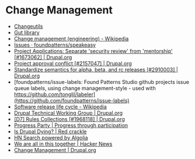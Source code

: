 # Change Management

* [Changeutils](https://github.com/changeutils)
* [Gut library](https://github.com/foundpatterns/gut/issues)
* [Change management (engineering) - Wikipedia](https://en.wikipedia.org/wiki/Change_management_(engineering))
* [Issues · foundpatterns/speakeasy](https://github.com/foundpatterns/speakeasy/labels/feature%2Frules)
* [Project Applications: Separate 'security review' from 'mentorship' [#1673062] | Drupal.org](https://www.drupal.org/project/drupal_twg/issues/1673062)
* [Project approval conflict [#2157047] | Drupal.org](https://www.drupal.org/project/drupal_twg/issues/2157047)
* [Standardize semantics for alpha, beta, and rc releases [#2910003] | Drupal.org](https://www.drupal.org/project/drupal_twg/issues/2910003)
* [foundpatterns/issue-labels: Found Patterns Studio github projects issue queue labels, using change management-style - used with https://github.com/tonglil/labeler](https://github.com/foundpatterns/issue-labels)
* [Software release life cycle - Wikipedia](https://en.wikipedia.org/wiki/Software_release_life_cycle#Stages_of_development)
* [Drupal Technical Working Group | Drupal.org](https://www.drupal.org/project/drupal_twg)
* [[D7] Rules Collections [#1968118] | Drupal.org](https://www.drupal.org/project/projectapplications/issues/1968118)
* [Progress Party | Progress through participation](http://web.archive.org/web/20090807143626/http://progressuf.com/)
* [Is Drupal Dying? | Red crackle](http://redcrackle.com/blog/drupal-dying)
* [HN Search powered by Algolia](https://hn.algolia.com/?query=mitchtbaum%20guild&sort=byPopularity&prefix&page=0&dateRange=all&type=comment)
* [We are all in this together | Hacker News](https://news.ycombinator.com/item?id=7530205)
* [Change Management | Drupal.org](https://www.drupal.org/project/change_management)
